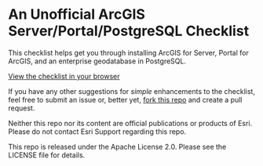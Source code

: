 An Unofficial ArcGIS Server/Portal/PostgreSQL Checklist
======================

This checklist helps get you through installing ArcGIS for Server, Portal for ArcGIS, and an enterprise geodatabase in PostgreSQL.

[View the checklist in your browser](https://rawgit.com/garys-esri/arcgis-setup-checklist/master/html/checklist.html)

If you have any other suggestions for *simple* enhancements to the checklist, feel free to submit an issue or, better yet, [fork this repo](https://github.com/garys-esri/arcgis-setup-checklist/fork) and create a pull request.

Neither this repo nor its content are official publications or products of Esri. Please do not contact Esri Support regarding this repo.

This repo is released under the Apache License 2.0. Please see the LICENSE file for details.
